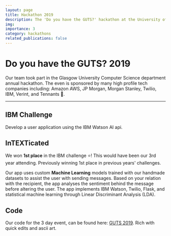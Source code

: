 ```yaml
---
layout: page
title: Hackathon 2019
description: The 'Do you have the GUTS?' hackathon at the University of Glasgow.
img:
importance: 3
category: hackathons
related_publications: false
---
```


# Do you have the GUTS? 2019

Our team took part in the Glasgow University Computer Science department annual hackathon. The even is sponsored by many high profile tech companies including: Amazon AWS, JP Morgan, Morgan Stanley, Twilio, IBM, Verint, and Tennants :beer:.

----

## IBM Challenge
Develop a user application using the IBM Watson AI api.

## InTEXTicated
We won **1st place** in the IBM challenge :star:! This would have been our 3rd year attending. Previously winning 1st place in previous years' challenges.

Our app uses custom **Machine Learning** models trained with our handmade datasets to assist the user with sending messages. Based on your relation with the recipient, the app analyses the sentiment behind the message before altering the user. The app implements IBM Watson, Twilio, Flask, and statistical machine learning through Linear Discriminant Analysis (LDA).

## Code
Our code for the 3 day event, can be found here: [GUTS 2019](https://github.com/leoreppas/GUTS2019). Rich with quick edits and ascii art.